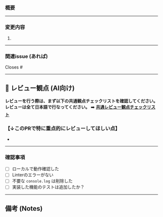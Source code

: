 ### 概要


---
### 変更内容
1. 

---
### 関連issue (あれば)
Closes #

---
## 👀 レビュー観点 (AI向け)
**レビューを行う際は、まず以下の共通観点チェックリストを確認してください。**
**レビューは全て日本語で行なってください。**
➡️ **[共通レビュー観点チェックリスト](./REVIEW_PERSPECTIVES.md)**

### **【↓このPRで特に重点的にレビューしてほしい点】**
- 

---
### 確認事項
- [ ] ローカルで動作確認した
- [ ] Linterのエラーがない
- [ ] 不要な `console.log` は削除した
- [ ] 実装した機能のテストは追加したか？

---
## 備考 (Notes)